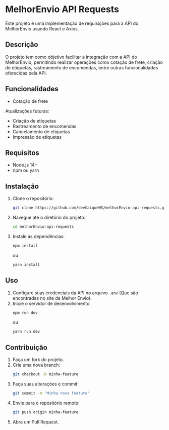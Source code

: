 # MelhorEnvio API Requests

Este projeto é uma implementação de requisições para a API do MelhorEnvio usando React e Axios.

## Descrição

O projeto tem como objetivo facilitar a integração com a API do MelhorEnvio, permitindo realizar operações como cotação de frete, criação de etiquetas, rastreamento de encomendas, entre outras funcionalidades oferecidas pela API.

## Funcionalidades

- Cotação de frete

Atualizações futuras:

- Criação de etiquetas
- Rastreamento de encomendas
- Cancelamento de etiquetas
- Impressão de etiquetas

## Requisitos

- Node.js 14+
- npm ou yarn

## Instalação

1. Clone o repositório:
    ```sh
    git clone https://github.com/devCaiqueWS/melhorEnvio-api-requests.git
    ```
2. Navegue até o diretório do projeto:
    ```sh
    cd melhorEnvio-api-requests
    ```
3. Instale as dependências:
    ```sh
    npm install
    ```
    ou
    ```sh
    yarn install
    ```

## Uso

1. Configure suas credenciais da API no arquivo `.env` (Que são encontradas no site da Melhor Envio).
2. Inicie o servidor de desenvolvimento:
    ```sh
    npm run dev
    ```
    ou
    ```sh
    yarn run dev
    ```

## Contribuição

1. Faça um fork do projeto.
2. Crie uma nova branch:
    ```sh
    git checkout -b minha-feature
    ```
3. Faça suas alterações e commit:
    ```sh
    git commit -m 'Minha nova feature'
    ```
4. Envie para o repositório remoto:
    ```sh
    git push origin minha-feature
    ```
5. Abra um Pull Request.
